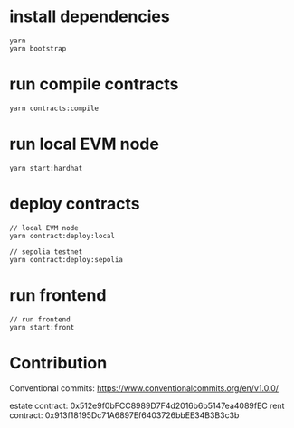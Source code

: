 # install dependencies
```
yarn
yarn bootstrap
```
# run compile contracts
```
yarn contracts:compile
```
# run local EVM node
```
yarn start:hardhat
```
# deploy contracts
```
// local EVM node
yarn contract:deploy:local

// sepolia testnet
yarn contract:deploy:sepolia
```
# run frontend
```
// run frontend
yarn start:front
```

# Contribution
Conventional commits: https://www.conventionalcommits.org/en/v1.0.0/

estate contract: 0x512e9f0bFCC8989D7F4d2016b6b5147ea4089fEC
rent contract: 0x913f18195Dc71A6897Ef6403726bbEE34B3B3c3b
